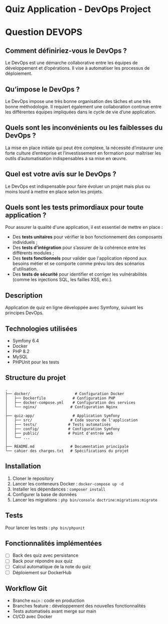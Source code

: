 # Quiz Application - DevOps Project

# Question DEVOPS

## Comment définiriez-vous le DevOps ?
Le DevOps est une démarche collaborative entre les équipes de développement et d’opérations. 
Il vise à automatiser les processus de déploiement.

## Qu’impose le DevOps ?
Le DevOps impose une très bonne organisation des tâches et une très bonne méthodologie.
Il requiert également une collaboration continue entre les différentes équipes impliquées dans le cycle de vie d’une application.

## Quels sont les inconvénients ou les faiblesses du DevOps ?
La mise en place initiale qui peut être complexe, la nécessité d’instaurer une forte culture d’entreprise et l’investissement en formation pour maîtriser les outils d’automatisation indispensables à sa mise en œuvre.

## Quel est votre avis sur le DevOps ?
Le DevOps est indispensable pour faire évoluer un projet mais plus ou moins lourd à mettre en place selon les projets.

## Quels sont les tests primordiaux pour toute application ?
Pour assurer la qualité d'une application, il est essentiel de mettre en place :
- Des **tests unitaires** pour vérifier le bon fonctionnement des composants individuels ;
- Des **tests d’intégration** pour s’assurer de la cohérence entre les différents modules ;
- Des **tests fonctionnels** pour valider que l'application répond aux besoins métier et se comporte comme prévu lors des scénarios d'utilisation.
- Des **tests de sécurité** pour identifier et corriger les vulnérabilités (comme les injections SQL, les failles XSS, etc.).

## Description
Application de quiz en ligne développée avec Symfony, suivant les principes DevOps.

## Technologies utilisées
- Symfony 6.4
- Docker
- PHP 8.2
- MySQL
- PHPUnit pour les tests

## Structure du projet
```
.
├── docker/                    # Configuration Docker
│   ├── Dockerfile            # Configuration PHP
│   ├── docker-compose.yml    # Configuration des services
│   └── nginx/               # Configuration Nginx
│
├── quiz-app/                 # Application Symfony
│   ├── src/                 # Code source de l'application
│   ├── tests/              # Tests automatisés
│   ├── config/             # Configuration Symfony
│   ├── public/             # Point d'entrée web
│   └── ...
│
├── README.md                # Documentation principale
└── cahier des charges.txt   # Spécifications du projet
```

## Installation
1. Cloner le repository
2. Lancer les conteneurs Docker : `docker-compose up -d`
3. Installer les dépendances : `composer install`
4. Configurer la base de données
5. Lancer les migrations : `php bin/console doctrine:migrations:migrate`

## Tests
Pour lancer les tests : `php bin/phpunit`

## Fonctionnalités implémentées
- [ ] Back des quiz avec persistance
- [ ] Back pour répondre aux quiz
- [ ] Calcul automatique de la note du quiz
- [ ] Déploiement sur DockerHub

## Workflow Git
- Branche `main` : code en production
- Branches feature : développement des nouvelles fonctionnalités
- Tests automatisés avant merge sur main
- CI/CD avec Docker